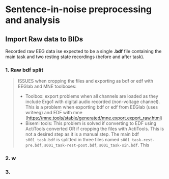 
# Sentence-in-noise preprocessing and analysis
## Import Raw data to BIDs
Recorded raw EEG data ise expected to be  a single **.bdf** file containing the main task and two resting state recordings (before and after task). 
### 1. Raw bdf split 
> ISSUES when cropping the files and exporting as bdf or edf with EEGlab and MNE toolboxes:
> - Toolbox: export problems when all channels are loaded as they include Ergo1 with digital audio recorded (non-voltage channel). This is a problem when exporting bdf or edf from EEGlab (uses writeeg) and EDF with mne (https://mne.tools/stable/generated/mne.export.export_raw.html)
> - Bisemi tools: This problem is solved if converting to EDF using ActiTools converted OR if cropping the files with ActiTools. This is not a desired step as it is a manual step. 
The main bdf `s001_task.bdf` is splitted in three files named `s001_task-rest-pre.bdf`, `s001_task-rest-post.bdf`,  `s001_task-sin.bdf`. 
This 




### 2. w

### 3. 
